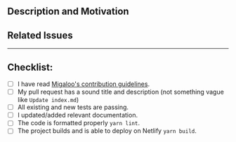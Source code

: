 ## Description and Motivation

<!-- 
    
    Please write a description of what this PR is changing, removing or adding, and why. Consider including before/after 
    comparisons.

-->

## Related Issues

<!-- 
    
    Add the list of issues related to this PR from the [issue tracker](https://github.com/White-Whale-Defi-Platform/migaloo-frontend/issues).
    Indicate, which of these issues are resolved or fixed by this PR, like #XXXX, where XXXX is the issue number.

-->


---
## Checklist:

<!-- 

    Thanks for contributing to White Whale Migaloo! 
    
    Before you file this pull request, please follow the items on this checklist and put an x in each of the boxes, 
    like this: [x]. 
    
    Make sure to follow the guidelines, so we can process this PR as fast as possible. 

    Pull Requests targeted against the main branch will be auto-deployed on a separate preview URL

-->

- [ ] I have read [Migaloo's contribution guidelines](https://github.com/White-Whale-Defi-Platform/migaloo-frontend/blob/main/CONTRIBUTING.md).
- [ ] My pull request has a sound title and description (not something vague like `Update index.md`)
- [ ] All existing and new tests are passing.
- [ ] I updated/added relevant documentation.
- [ ] The code is formatted properly `yarn lint`.
- [ ] The project builds and is able to deploy on Netlify `yarn build`.
